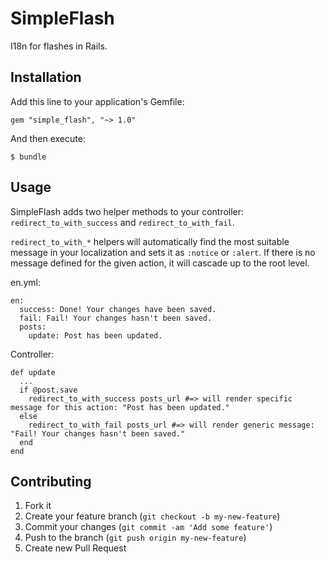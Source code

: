 # SimpleFlash

I18n for flashes in Rails.

## Installation

Add this line to your application's Gemfile:

    gem "simple_flash", "~> 1.0"

And then execute:

    $ bundle

## Usage

SimpleFlash adds two helper methods to your controller: `redirect_to_with_success` and `redirect_to_with_fail`.

`redirect_to_with_*` helpers will automatically find the most suitable message in your localization and sets it as `:notice` or `:alert`. If there is no message defined for the given action, it will cascade up to the root level.

en.yml:

    en:
      success: Done! Your changes have been saved.
      fail: Fail! Your changes hasn't been saved.
      posts:
        update: Post has been updated.

Controller:

    def update
      ...
      if @post.save
        redirect_to_with_success posts_url #=> will render specific message for this action: "Post has been updated."
      else
        redirect_to_with_fail posts_url #=> will render generic message: "Fail! Your changes hasn't been saved."
      end
    end

## Contributing

1. Fork it
2. Create your feature branch (`git checkout -b my-new-feature`)
3. Commit your changes (`git commit -am 'Add some feature'`)
4. Push to the branch (`git push origin my-new-feature`)
5. Create new Pull Request
